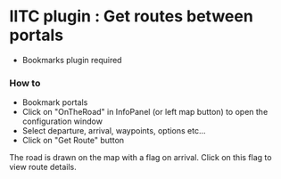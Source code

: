 # IITC plugin : Get routes between portals 

- Bookmarks plugin required

### How to

- Bookmark portals
- Click on "OnTheRoad" in InfoPanel (or left map button) to open the configuration window
- Select departure, arrival, waypoints, options etc...
- Click on "Get Route" button

The road is drawn on the map with a flag on arrival. Click on this flag to view route details. 
